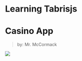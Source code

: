 # Learning Tabrisjs

# Casino App
> by: Mr. McCormack


![](https://github.com/mrmccormack/imd-learning-tabris/blob/master/images/tabriscasino.png?raw=true)
